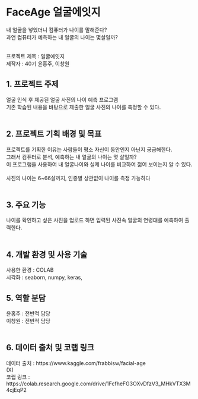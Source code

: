 # FaceAge 얼굴에잇지

내 얼굴을 넣었더니 컴퓨터가 나이를 말해준다?<br>
과연 컴퓨터가 예측하는 내 얼굴의 나이는 몇살일까?<br>

<br>프로젝트 제목 : 얼굴에잇지
<br>제작자 : 40기 윤홍주, 이창원

<h2>1. 프로젝트 주제</h2>
  얼굴 인식 후 제공된 얼굴 사진의 나이 예측 프로그램<br>
  기존 학습된 내용을 바탕으로 제출한 얼굴 사진의 나이를 측정할 수 있다.<br>
  <br>
  

<h2>2. 프로젝트 기획 배경 및 목표</h2>
  프로젝트를 기획한 이유는 사람들이 평소 자신이 동안인지 아닌지 궁금해한다.<br>
  그래서 컴퓨터로 분석, 예측하는 내 얼굴의 나이는 몇 살일까?<br>
  이 프로그램을 사용하여 내 얼굴나이와 실제 나이를 비교하여 젊어 보이는지 알 수 있다. <br>
  <br>
  사진의 나이는 6~66살까지, 인종별 상관없이 나이를 측정 가능하다<br>
  <br>

<h2>3. 주요 기능</h2>
  나이를 확인하고 싶은 사진을 업로드 하면 입력된 사진속 얼굴의 연령대를 예측하여 출력한다.<br>
  
  <br>

<h2>4.	개발 환경 및 사용 기술</h2>
  사용한 환경 : COLAB <br>
  시각화 : seaborn, numpy, keras, 
  <br>

<h2>5.	역할 분담</h2>
  윤홍주 : 전반적 담당<br>
  이창원 : 전반적 담당
  <br>
  <br>

<h2>6.	데이터 출처 및 코랩 링크 </h2>
데이터 출처 : https://www.kaggle.com/frabbisw/facial-age <br>
(X)<br>
코랩 링크 : https://colab.research.google.com/drive/1FcfheFG3OXvDfzV3_MHkVTX3M4cjEqP2 <br>



